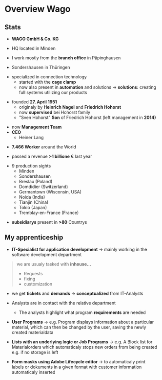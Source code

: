 # Overview Wago

Stats
-
- **WAGO GmbH & Co. KG**

>
- HQ located in Minden

- I work mostly from the **branch office** in Päpinghausen

- Sondershausen in Thüringen

>
- specialized in connection technology
  - started with the **cage clamp**
  - now also present in **automation** and solutions
  &rarr; **solutions:** creating full systems utilizing our products

>
- founded **27. April 1951**
  - originaly by **Heinrich Nagel** and **Friedrich Hohorst**
  - now **supervised** bei Hohorst family
  - "Sven Hohorst" **Son** of Friedrich Hohorst (left management in **2014)**

>
- now **Management Team**
- **CEO**
  - Heiner Lang

>
- **7.466 Worker** around the World
>
- passed a revenue **>1 billione €** last year
>
- 9 production sights
  - Minden
  - Sondershausen
  - Breslau (Poland)
  - Domdidier (Switzerland)
  - Germantown (Wisconsin, USA)
  - Noida (India)
  - Tianjin (China)
  - Tokio (Japan)
  - Tremblay-en-France (France)
>
- **subsidiarys** present in **>80** Countrys
>
 **My apprenticeship**
- 


- **IT-Specialist for application development**
&rarr; mainly working in the software development department
> we are usualy tasked with **inhouse...**
> - Requests
> - fixing
> - customization

- we get **tickets** and **demands**
&rarr; **conceptualized** from IT-Analysts
- Analysts are in contact with the relative department
  - The analysts highlight what program **requirements** are needed

- **User Programs**
  &rarr; e.g. Program displays information about a particular material, which can then be changed by the user, saving the newly created materialdata
- **Lists with an underlying logic or Job Programs**
  &rarr; e.g. A Block list for Materialorders which automaticaly stops new orders from being created e.g. if no storage is left
- **Form masks using Adobe Lifecycle editor**
  &rarr; to automaticaly print labels or dokuments in a given format with customer information automaticaly inserted